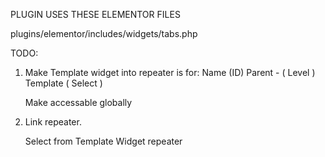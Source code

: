 
PLUGIN USES THESE ELEMENTOR FILES

plugins/elementor/includes/widgets/tabs.php



TODO:

1) Make Template widget into
    repeater is for:
        Name (ID)
        Parent - ( Level )
        Template ( Select )

    Make accessable globally

2) Link repeater.

    Select from Template Widget repeater

